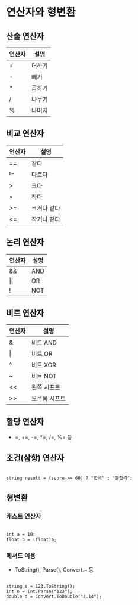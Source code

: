 # 연산자와 형변환

## 산술 연산자
| 연산자 | 설명    |
|--------|---------|
| +      | 더하기  |
| -      | 빼기    |
| *      | 곱하기  |
| /      | 나누기  |
| %      | 나머지  |

## 비교 연산자
| 연산자 | 설명     |
|--------|----------|
| ==     | 같다     |
| !=     | 다르다   |
| >      | 크다     |
| <      | 작다     |
| >=     | 크거나 같다 |
| <=     | 작거나 같다 |

## 논리 연산자
| 연산자 | 설명  |
|--------|-------|
| &&     | AND  |
| \|\|   | OR   |
| !      | NOT  |

## 비트 연산자
| 연산자 | 설명      |
|--------|-----------|
| &      | 비트 AND  |
| \|     | 비트 OR   |
| ^      | 비트 XOR  |
| ~      | 비트 NOT  |
| <<     | 왼쪽 시프트 |
| >>     | 오른쪽 시프트 |

## 할당 연산자
- =, +=, -=, *=, /=, %= 등

## 조건(삼항) 연산자
```

string result = (score >= 60) ? "합격" : "불합격";

```

## 형변환

### 캐스트 연산자
```

int a = 10;
float b = (float)a;

```

### 메서드 이용
- ToString(), Parse(), Convert.~ 등

```

string s = 123.ToString();
int n = int.Parse("123");
double d = Convert.ToDouble("3.14");

```
